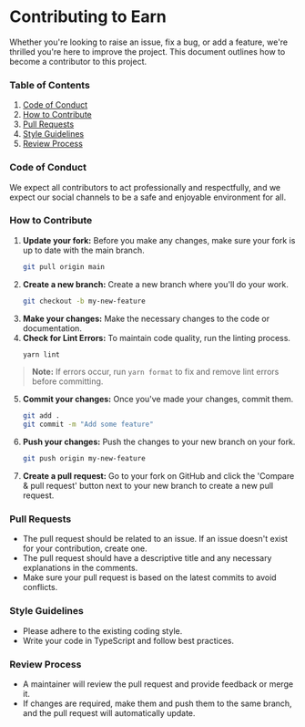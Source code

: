 # Contributing to Earn

Whether you're looking to raise an issue, fix a bug, or add a feature, we're thrilled you're here to improve the project. This document outlines how to become a contributor to this project.

### Table of Contents

1. [Code of Conduct](#code-of-conduct)
2. [How to Contribute](#how-to-contribute)
3. [Pull Requests](#pull-requests)
4. [Style Guidelines](#style-guidelines)
5. [Review Process](#review-process)

### Code of Conduct

We expect all contributors to act professionally and respectfully, and we expect our social channels to be a safe and enjoyable environment for all.

### How to Contribute

1. **Update your fork:** Before you make any changes, make sure your fork is up to date with the main branch.
    ```bash
    git pull origin main
    ```
2. **Create a new branch:** Create a new branch where you'll do your work.
    ```bash
    git checkout -b my-new-feature
    ```
3. **Make your changes:** Make the necessary changes to the code or documentation.
4. **Check for Lint Errors:** To maintain code quality, run the linting process.
    ```bash
    yarn lint
    ```
> **Note:** If errors occur, run `yarn format` to fix and remove lint errors before committing.
5. **Commit your changes:** Once you've made your changes, commit them.
    ```bash
    git add .
    git commit -m "Add some feature"
    ```
6. **Push your changes:** Push the changes to your new branch on your fork.
    ```bash
    git push origin my-new-feature
    ```
7. **Create a pull request:** Go to your fork on GitHub and click the 'Compare & pull request' button next to your new branch to create a new pull request.

### Pull Requests

- The pull request should be related to an issue. If an issue doesn't exist for your contribution, create one.
- The pull request should have a descriptive title and any necessary explanations in the comments.
- Make sure your pull request is based on the latest commits to avoid conflicts.

### Style Guidelines

- Please adhere to the existing coding style.
- Write your code in TypeScript and follow best practices.

### Review Process
- A maintainer will review the pull request and provide feedback or merge it.
- If changes are required, make them and push them to the same branch, and the pull request will automatically update.